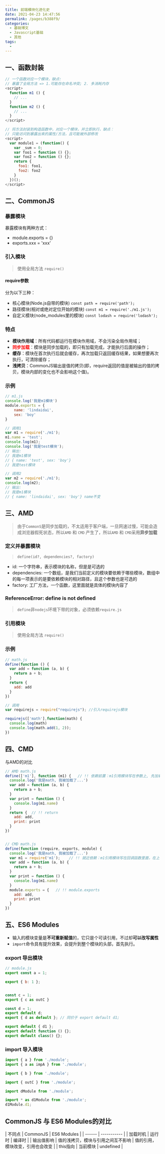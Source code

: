 ```yaml
---
title: 前端模块化进化史
date: 2021-04-23 14:47:56
permalink: /pages/b388f9/
categories:
  - 基础博文
  - Javascript基础
  - 其他
tags:
  -
---
```



## 一、函数封装
```js
// 一个函数对应一个模块，缺点:
// 暴露了全局方法 => 1.可能存在命名冲突; 2. 多消耗内存
<script>
  function m1 () {
    // ...
  }
  function m2 () {
    // ...
  }
</script>

// 将方法封装到构造函数中，对应一个模块，并立即执行，缺点：
// 只能访问到暴露出来的属性/方法，且可能被外部修改
<script>
  var module1 = (function() {
    var _sum = 0;
    var foo1 = function () {};
    var foo2 = function () {};
    return {
      foo1: foo1,
      foo2: foo2
    }
  })();
</script>
```

## 二、CommonJS

### 暴露模块
暴露模块有两种方式：
+ module.exports = {}
+ exports.xxx = 'xxx'

### 引入模块
> 使用全局方法 `require()`

#### require参数
分为以下三种：
+ 核心模块(Node.js自带的模块) `const path = require('path');  `
+ 路径模块(相对或绝对定位开始的模块) `const m1 = require('./m1.js');`
+ 自定义模块(node_modules里的模块) `const lodash = require('lodash');`

### 特点
+ **模块作用域**：所有代码都运行在模块作用域，不会污染全局作用域；
+ <font color=red>**同步加载**</font>：模块是同步加载的，即只有加载完成，才能执行后面的操作；
+ **缓存**：模块在首次执行后就会缓存，再次加载只返回缓存结果，如果想要再次执行，可清除缓存；
+ **浅拷贝**：CommonJS输出是值的拷贝(即，require返回的值是被输出的值的拷贝，模块内部的变化也不会影响这个值)。

### 示例
```js
// m1.js
console.log('我是m1模块')
module.exports = {
    name: 'lindaidai',
    sex: 'boy'
}
```
```js
// 调用1
var m1 = require('./m1');
m1.name = 'test';
console.log(m1);
console.log('我是test模块');
// 输出:
// 我是m1模块
// { name: 'test', sex: 'boy'}
// 我是test模块

// 调用2
var m2 = require('./m1');
console.log(m2);
// 输出:
// 我是m1模块
// { name: 'lindaidai', sex: 'boy'} name不变
```


## 三、AMD
> 由于`CommonS`是同步加载的，不太适用于客户端，一旦网速过慢，可能会造成浏览器假死状态，所以`AMD` 和 `CMD` 产生了，所以`AMD` 和 `CMD`采用**异步加载**

### 定义并暴露模块
> `define(id?, dependencies?, factory)`

+ id: 一个字符串，表示模块的名称，但是是可选的
+ dependencies: 一个数组，是我们当前定义的模块要依赖于哪些模块，数组中的每一项表示的是要依赖模块的相对路径，且这个参数也是可选的
+ factory: 工厂方法，一个函数，这里面就是具体的模块内容了

### ReferenceError: define is not defined
> `define`非`nodejs`环境下带的对象，必须依赖`require.js`


### 引用模块
> 使用全局方法 `require()`


### 示例
```js
// math.js
define(function () {
  var add = function (a, b) {
    return a + b;
  }
  return {
    add: add
  }
})
```

```js
// 调用
var requirejs = require("requirejs"); //引入requirejs模块

requirejs(['math'],function(math) {
  console.log(math)
  console.log(math.add(1, 2));
})
```

## 四、CMD
与AMD的对比
```js
// AMD math.js
define(['m1'], function (m1) {   // !! 依赖前置：m1引用模块写在参数上, 先加载
  console.log('我是math, 我被加载了...')
  var add = function (a, b) {
    return a + b;
  }
  var print = function () {
    console.log(m1.name)
  }
  return {  // !! return
    add: add,
    print: print
  }
})


// CMD math.js
define(function (require, exports, module) {
  console.log('我是math, 我被加载了...')
  var m1 = require('m1');    // !! 就近依赖：m1引用模块写在回调函数里面，在上一步log执行后再加载
  var add = function (a, b) {
    return a + b;
  }
  var print = function () {
    console.log(m1.name)
  }
  module.exports = {   // !! module.exports
    add: add,
    print: print
  }
})
```

## 五、ES6 Modules
+ 输入的模块变量是**不可重新赋值**的，它只是个可读引用，不过却**可以改写属性**
+ `import`命令具有提升效果，会提升到整个模块的头部，首先执行。

### export 导出模块
```js
// module.js
export const a = 1;

export { b: 1 };


const c = 1;
export { c as outC }

const d = 1;
export default d;
export { d as default }; // 同价于 export default d1;

export default { d1 };
export default function () {};
export default class() {};
```

### import 导入模块
```js
import { a } from './module';
import { a as impA } from './module';

import { b } from './module';

import { outC } from './module';

import dModule from './module';

import * as d1Module from './module';
d1Module.d1;
```


## CommonJS 与 ES6 Modules的对比
| 不同点 | CommonJS | ES6 Modules |
| ------ | ----------- |
| 加载时机  | 运行时 | 编译时 |
| 输出值影响 | 值的浅拷贝，模块与引用之间互不影响 | 值的引用，模块改变，引用也会改变 |
| this指向 | 当前模块 | undefined |